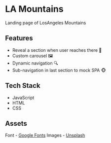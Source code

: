 # LA Mountains

Landing page of LosAngeles Mountains

## Features

- Reveal a section when user reaches there 🔏
- Custom carousel 🖼️
- Dynamic navigation 🔍
- Sub-navigation in last section to mock SPA 🐵

## Tech Stack

- JavaScript
- HTML
- CSS

## Assets

Font - [Google Fonts](https://fonts.google.com)
Images - [Unsplash](https://unsplash.com)
